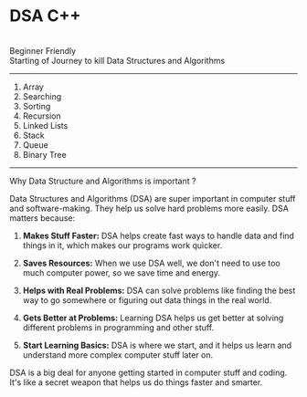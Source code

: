 # DSA C++ 

<br> Beginner Friendly <br>
Starting of Journey to kill Data Structures and Algorithms
***
1. Array
2. Searching
3. Sorting
4. Recursion
5. Linked Lists
6. Stack
7. Queue
8. Binary Tree
---
Why Data Structure and Algorithms is important ?

Data Structures and Algorithms (DSA) are super important in computer stuff and software-making. They help us solve hard problems more easily. DSA matters because:

1. **Makes Stuff Faster:** DSA helps create fast ways to handle data and find things in it, which makes our programs work quicker.

2. **Saves Resources:** When we use DSA well, we don't need to use too much computer power, so we save time and energy.

3. **Helps with Real Problems:** DSA can solve problems like finding the best way to go somewhere or figuring out data things in the real world.

4. **Gets Better at Problems:** Learning DSA helps us get better at solving different problems in programming and other stuff.

5. **Start Learning Basics:** DSA is where we start, and it helps us learn and understand more complex computer stuff later on.

DSA is a big deal for anyone getting started in computer stuff and coding. It's like a secret weapon that helps us do things faster and smarter.
